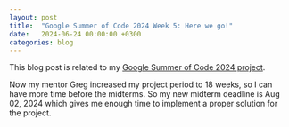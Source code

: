 ```yaml
---
layout: post
title:  "Google Summer of Code 2024 Week 5: Here we go!"
date:   2024-06-24 00:00:00 +0300
categories: blog
---
```


This blog post is related to my [Google Summer of Code 2024 project][my-google-summer-of-code-2024-project].

Now my mentor Greg increased my project period to 18 weeks, so I can have more time before the midterms. So my new midterm deadline is Aug 02, 2024 which gives me enough time to implement a proper solution for the project.

[my-google-summer-of-code-2024-project]: https://summerofcode.withgoogle.com/programs/2024/projects/wYTZuQbA
